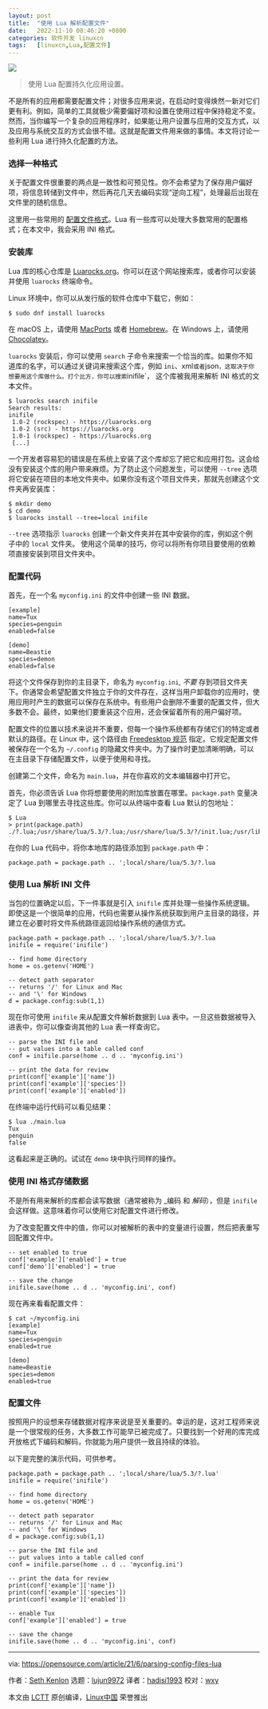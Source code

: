 ```yaml
---
layout: post
title:	"使用 Lua 解析配置文件"
date:	2022-11-10 08:46:20 +0800 
categories:	软件开发 linuxcn 
tags:	[linuxcn,Lua,配置文件]
---
```



![](/Asserts/Images/album/202211/10/084609uq6vvp1vjzqzpc9k.jpg)



> 
> 使用 Lua 配置持久化应用设置。
> 
> 
> 


不是所有的应用都需要配置文件；对很多应用来说，在启动时变得焕然一新对它们更有利。例如，简单的工具就极少需要偏好项和设置在使用过程中保持稳定不变。然而，当你编写一个复杂的应用程序时，如果能让用户设置与应用的交互方式，以及应用与系统交互的方式会很不错。这就是配置文件用来做的事情。本文将讨论一些利用 Lua 进行持久化配置的方法。


### 选择一种格式


关于配置文件很重要的两点是一致性和可预见性。你不会希望为了保存用户偏好项，将信息转储到文件中，然后再花几天去编码实现“逆向工程”，处理最后出现在文件里的随机信息。


这里用一些常用的 [配置文件格式](https://opensource.com/article/21/6/config-files-and-their-formats)。Lua 有一些库可以处理大多数常用的配置格式；在本文中，我会采用 INI 格式。


### 安装库


Lua 库的核心仓库是 [Luarocks.org](https://opensource.com/article/19/11/getting-started-luarocks)。你可以在这个网站搜索库，或者你可以安装并使用 `luarocks` 终端命令。


Linux 环境中，你可以从发行版的软件仓库中下载它，例如：



```
$ sudo dnf install luarocks

```

在 macOS 上，请使用 [MacPorts](https://opensource.com/article/20/11/macports) 或者 [Homebrew](https://opensource.com/article/20/6/homebrew-mac)。在 Windows 上，请使用 [Chocolatey](https://opensource.com/article/20/3/chocolatey)。


`luarocks` 安装后，你可以使用 `search` 子命令来搜索一个恰当的库。如果你不知道库的名字，可以通过关键词来搜索这个库，例如 `ini`、xml`或者`json`，这取决于你想要用这个库做什么。打个比方，你可以搜索`inifile`， 这个库被我用来解析 INI 格式的文本文件。



```
$ luarocks search inifile
Search results:
inifile
 1.0-2 (rockspec) - https://luarocks.org
 1.0-2 (src) - https://luarocks.org
 1.0-1 (rockspec) - https://luarocks.org
 [...]

```

一个开发者容易犯的错误是在系统上安装了这个库却忘了把它和应用打包。这会给没有安装这个库的用户带来麻烦。为了防止这个问题发生，可以使用 `--tree` 选项将它安装在项目的本地文件夹中。如果你没有这个项目文件夹，那就先创建这个文件夹再安装库：



```
$ mkdir demo
$ cd demo
$ luarocks install --tree=local inifile

```

`--tree` 选项指示 `luarocks` 创建一个新文件夹并在其中安装你的库，例如这个例子中的 `local` 文件夹。 使用这个简单的技巧，你可以将所有你项目要使用的依赖项直接安装到项目文件夹中。


### 配置代码


首先，在一个名 `myconfig.ini` 的文件中创建一些 INI 数据。



```
[example]
name=Tux
species=penguin
enabled=false

[demo]
name=Beastie
species=demon
enabled=false

```

将这个文件保存到你的主目录下，命名为 `myconfig.ini`, *不要* 存到项目文件夹下。你通常会希望配置文件独立于你的文件存在，这样当用户卸载你的应用时，使用应用时产生的数据可以保存在系统中。有些用户会删除不重要的配置文件，但大多数不会。最终，如果他们要重装这个应用，还会保留着所有的用户偏好项。


配置文件的位置以技术来说并不重要，但每一个操作系统都有存储它们的特定或者默认的路径。在 Linux 中，这个路径由 [Freedesktop 规范](https://www.freedesktop.org/wiki/Specifications) 指定。它规定配置文件被保存在一个名为 `~/.config` 的隐藏文件夹中。为了操作时更加清晰明确，可以在主目录下存储配置文件，以便于使用和寻找。


创建第二个文件，命名为 `main.lua`，并在你喜欢的文本编辑器中打开它。


首先，你必须告诉 Lua 你将想要使用的附加库放置在哪里。`package.path` 变量决定了 Lua 到哪里去寻找这些库。你可以从终端中查看 Lua 默认的包地址：



```
$ Lua
> print(package.path)
./?.lua;/usr/share/lua/5.3/?.lua;/usr/share/lua/5.3/?/init.lua;/usr/lib64/lua/5.3/?.lua;/usr/lib64/lua/5.3/?/init.lua

```

在你的 Lua 代码中，将你本地库的路径添加到 `package.path` 中：



```
package.path = package.path .. ';local/share/lua/5.3/?.lua

```

### 使用 Lua 解析 INI 文件


当包的位置确定以后，下一件事就是引入 `inifile` 库并处理一些操作系统逻辑。即使这是一个很简单的应用，代码也需要从操作系统获取到用户主目录的路径，并建立在必要时将文件系统路径返回给操作系统的通信方式。



```
package.path = package.path .. ';local/share/lua/5.3/?.lua
inifile = require('inifile')

-- find home directory
home = os.getenv('HOME')

-- detect path separator
-- returns '/' for Linux and Mac
-- and '\' for Windows
d = package.config:sub(1,1)

```

现在你可使用 `inifile` 来从配置文件解析数据到 Lua 表中。一旦这些数据被导入进表中，你可以像查询其他的 Lua 表一样查询它。



```
-- parse the INI file and
-- put values into a table called conf
conf = inifile.parse(home .. d .. 'myconfig.ini')

-- print the data for review
print(conf['example']['name'])
print(conf['example']['species'])
print(conf['example']['enabled'])

```

在终端中运行代码可以看见结果：



```
$ lua ./main.lua
Tux
penguin
false

```

这看起来是正确的。试试在 `demo` 块中执行同样的操作。


### 使用 INI 格式存储数据


不是所有用来解析的库都会读写数据（通常被称为 \_编码 和 *解码*），但是 `inifile` 会这样做。这意味着你可以使用它对配置文件进行修改。


为了改变配置文件中的值，你可以对被解析的表中的变量进行设置，然后把表重写回配置文件中。



```
-- set enabled to true
conf['example']['enabled'] = true
conf['demo']['enabled'] = true

-- save the change
inifile.save(home .. d .. 'myconfig.ini', conf)

```

现在再来看看配置文件：



```
$ cat ~/myconfig.ini
[example]
name=Tux
species=penguin
enabled=true

[demo]
name=Beastie
species=demon
enabled=true

```

### 配置文件


按照用户的设想来存储数据对程序来说是至关重要的。幸运的是，这对工程师来说是一个很常规的任务，大多数工作可能早已被完成了。只要找到一个好用的库完成开放格式下编码和解码，你就能为用户提供一致且持续的体验。


以下是完整的演示代码，可供参考。



```
package.path = package.path .. ';local/share/lua/5.3/?.lua'
inifile = require('inifile')

-- find home directory
home = os.getenv('HOME')

-- detect path separator
-- returns '/' for Linux and Mac
-- and '\' for Windows
d = package.config:sub(1,1)

-- parse the INI file and
-- put values into a table called conf
conf = inifile.parse(home .. d .. 'myconfig.ini')

-- print the data for review
print(conf['example']['name'])
print(conf['example']['species'])
print(conf['example']['enabled'])

-- enable Tux
conf['example']['enabled'] = true

-- save the change
inifile.save(home .. d .. 'myconfig.ini', conf)

```



---


via: <https://opensource.com/article/21/6/parsing-config-files-lua>


作者：[Seth Kenlon](https://opensource.com/users/seth) 选题：[lujun9972](https://github.com/lujun9972) 译者：[hadisi1993](https://github.com/hadisi1993) 校对：[wxy](https://github.com/wxy)


本文由 [LCTT](https://github.com/LCTT/TranslateProject) 原创编译，[Linux中国](https://linux.cn/) 荣誉推出
